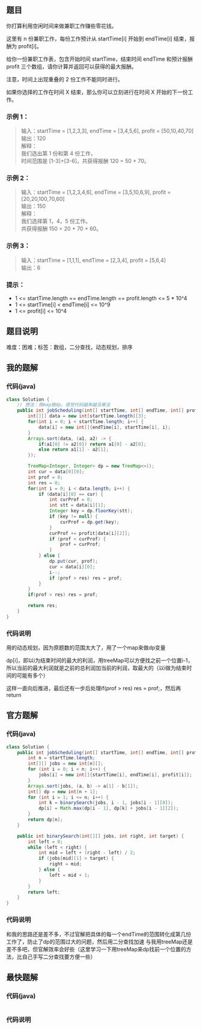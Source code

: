 ## 题目
你打算利用空闲时间来做兼职工作赚些零花钱。

这里有 n 份兼职工作，每份工作预计从 startTime[i] 开始到 endTime[i] 结束，报酬为 profit[i]。

给你一份兼职工作表，包含开始时间 startTime，结束时间 endTime 和预计报酬 profit 三个数组，请你计算并返回可以获得的最大报酬。

注意，时间上出现重叠的 2 份工作不能同时进行。

如果你选择的工作在时间 X 结束，那么你可以立刻进行在时间 X 开始的下一份工作。
### 示例 1：
[](/support/image/1235-规划兼职工作/1.png)
> 输入：startTime = [1,2,3,3], endTime = [3,4,5,6], profit = [50,10,40,70]  
> 输出：120  
> 解释：  
> 我们选出第 1 份和第 4 份工作，  
> 时间范围是 [1-3]+[3-6]，共获得报酬 120 = 50 + 70。  
### 示例 2：
[](/support/image/1235-规划兼职工作/2.png)
> 输入：startTime = [1,2,3,4,6], endTime = [3,5,10,6,9], profit = [20,20,100,70,60]  
> 输出：150  
> 解释：  
> 我们选择第 1，4，5 份工作。  
> 共获得报酬 150 = 20 + 70 + 60。  
### 示例 3：
[](/support/image/1235-规划兼职工作/3.png)
> 输入：startTime = [1,1,1], endTime = [2,3,4], profit = [5,6,4]  
> 输出：6  
### 提示：
- 1 <= startTime.length == endTime.length == profit.length <= 5 * 10^4
- 1 <= startTime[i] < endTime[i] <= 10^9
- 1 <= profit[i] <= 10^4
## 题目说明
难度：困难；标签：数组，二分查找，动态规划，排序
## 我的题解
### 代码(java)
```java
class Solution {
    // 想法：用map做dp，感觉代码越来越没章法
    public int jobScheduling(int[] startTime, int[] endTime, int[] profit) {
        int[][] data = new int[startTime.length][3];
        for(int i = 0; i < startTime.length; i++) {
            data[i] = new int[]{endTime[i], startTime[i], i};
        }
        Arrays.sort(data, (a1, a2) -> {
            if(a1[0] != a2[0]) return a1[0] - a2[0];
            else return a1[1] - a2[1];
        });

        TreeMap<Integer, Integer> dp = new TreeMap<>();
        int cur = data[0][0];
        int prof = 0;
        int res = 0;
        for(int i = 0; i < data.length; i++) {
            if (data[i][0] == cur) {
                int curProf = 0;
                int stt = data[i][1];
                Integer key = dp.floorKey(stt);
                if (key != null) {
                    curProf = dp.get(key);
                }
                curProf += profit[data[i][2]];
                if (prof < curProf) {
                    prof = curProf;
                }
            } else {
                dp.put(cur, prof);
                cur = data[i][0];
                i--;
                if (prof > res) res = prof;
            }
        }
        if(prof > res) res = prof;

        return res;
    }
}
```
### 代码说明
用的动态规划，因为原题数的范围太大了，用了一个map来做dp变量

dp[i]，即以i为结束时间的最大的利润，用treeMap可以方便找之前一个位置i-1，所以当前的最大利润就是之前的总利润加当前的利润，取最大的（以i做为结束时间的可能有多个）

这样一直向后推进，最后还有一步后处理if(prof > res) res = prof;，然后再return
## 官方题解
### 代码(java)
```java
class Solution {
    public int jobScheduling(int[] startTime, int[] endTime, int[] profit) {
        int n = startTime.length;
        int[][] jobs = new int[n][];
        for (int i = 0; i < n; i++) {
            jobs[i] = new int[]{startTime[i], endTime[i], profit[i]};
        }
        Arrays.sort(jobs, (a, b) -> a[1] - b[1]);
        int[] dp = new int[n + 1];
        for (int i = 1; i <= n; i++) {
            int k = binarySearch(jobs, i - 1, jobs[i - 1][0]);
            dp[i] = Math.max(dp[i - 1], dp[k] + jobs[i - 1][2]);
        }
        return dp[n];
    }

    public int binarySearch(int[][] jobs, int right, int target) {
        int left = 0;
        while (left < right) {
            int mid = left + (right - left) / 2;
            if (jobs[mid][1] > target) {
                right = mid;
            } else {
                left = mid + 1;
            }
        }
        return left;
    }
}
```
### 代码说明
和我的思路还是差不多，不过官解把具体的每一个endTime的范围转化成第几份工作了，防止了dp的范围过大的问题，然后用二分查找加速
与我用treeMap还是差不多吧，但官解效率会好些（这里学习一下用treeMap来dp找前一个位置的方法，比自己手写二分查找要方便一些）
## 最快题解
### 代码(java)
```java
```
### 代码说明